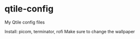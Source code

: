 # qtile-config

My Qtile config files

Install: picom, terminator, rofi
Make sure to change the wallpaper
